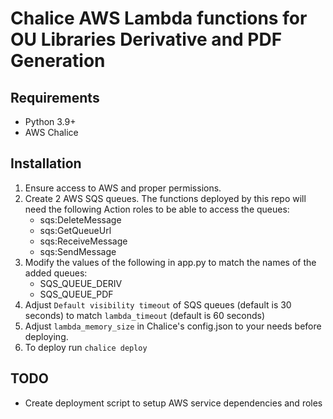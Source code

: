 Chalice AWS Lambda functions for OU Libraries Derivative and PDF Generation
===

## Requirements

* Python 3.9+
* AWS Chalice

## Installation

1. Ensure access to AWS and proper permissions.
1. Create 2 AWS SQS queues. The functions deployed by this repo will need the following Action roles to be able to access the queues:
    * sqs:DeleteMessage
    * sqs:GetQueueUrl
    * sqs:ReceiveMessage
    * sqs:SendMessage
1. Modify the values of the following in app.py to match the names of the added queues:
    * SQS_QUEUE_DERIV
    * SQS_QUEUE_PDF
1. Adjust `Default visibility timeout` of SQS queues (default is 30 seconds) to match `lambda_timeout` (default is 60 seconds)
1. Adjust `lambda_memory_size` in Chalice's config.json to your needs before deploying.
1. To deploy run `chalice deploy`

## TODO
* Create deployment script to setup AWS service dependencies and roles